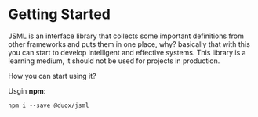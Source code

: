 # Getting Started

JSML is an interface library that collects some important definitions from other frameworks and puts them in one place, why? basically that with this you can start to develop intelligent and effective systems. This library is a learning medium, it should not be used for projects in production.

How you can start using it?

Usgin **npm**:
<br>

    npm i --save @duox/jsml

